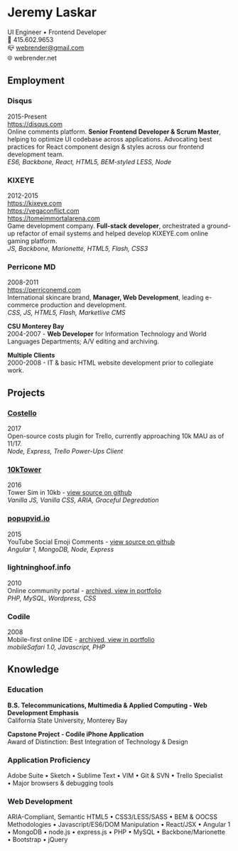 Jeremy Laskar
=============
UI Engineer • Frontend Developer  
📱 415.602.9653  
📪 webrender@gmail.com  
🌐 webrender.net  

Employment
----------
### Disqus
2015-Present  
https://disqus.com  
Online comments platform. __Senior Frontend Developer & Scrum Master__, helping to optimize UI codebase across applications. Advocating best practices for React component design & styles across our frontend development team.  
_ES6, Backbone, React, HTML5, BEM-styled LESS, Node_

### KIXEYE
2012-2015  
https://kixeye.com  
https://vegaconflict.com  
https://tomeimmortalarena.com  
Game development company. __Full-stack developer__, orchestrated a ground-up refactor of email systems and helped develop KIXEYE.com online gaming platform.  
_JS, Backbone, Marionette, HTML5, Flash, CSS3_

### Perricone MD
2008-2011  
https://perriconemd.com  
International skincare brand, __Manager, Web Development__, leading e-commerce production and development.  
_CSS, JS, HTML5, Flash, Marketlive CMS_

__CSU Monterey Bay__  
2004-2007 - __Web Developer__ for Information Technology and World Languages Departments; A/V editing and archiving.  
  
__Multiple Clients__  
2000-2008 - IT & basic HTML website development prior to collegiate work.

Projects
--------
### [Costello](https://info.trello.com/power-ups/costello)
2017  
Open-source costs plugin for Trello, currently approaching 10k MAU as of 11/17.  
_Node, Express, Trello Power-Ups Client_

### [10kTower](https://10ktower.webrender.net)
2016  
Tower Sim in 10kb - [view source on github](https://github.com/webrender/10ktower)  
_Vanilla JS, Vanilla CSS, ARIA, Graceful Degredation_

### [popupvid.io](https://popupvid.io)
2015  
YouTube Social Emoji Comments - [view source on github](https://github.com/webrender/popupvid.io)  
_Angular 1, MongoDB, Node, Express_

### lightninghoof.info
2010   
Online community portal - [archived, view in portfolio](https://webrender.github.io/2011/01/01/wow-community-websites-source-code-available-upon.html)  
_PHP, MySQL, Wordpress, CSS_

### Codile
2008  
Mobile-first online IDE - [archived, view in portfolio](https://webrender.github.io/2008/07/01/codile-mobile-ide-source-code-available-upon.html)  
_mobileSafari 1.0, Javascript, PHP_

Knowledge
---------
### Education
__B.S. Telecommunications, Multimedia & Applied Computing - Web Development Emphasis__  
California State University, Monterey Bay
  
__Capstone Project - Codile iPhone Application__  
Award of Distinction: Best Integration of Technology & Design

### Application Proficiency
Adobe Suite • Sketch • Sublime Text • VIM • Git & SVN • Trello Specialist • Major browsers & debugging tools

### Web Development
ARIA-Compliant, Semantic HTML5 • CSS3/LESS/SASS • BEM & OOCSS Methodologies • Javascript/ES6/DOM Manipulation • React/JSX • Angular 1 • MongoDB • node.js • express.js • PHP • MySQL • Backbone/Marionette • Bootstrap • jQuery

